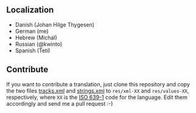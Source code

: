 Localization
------------

  * Danish (Johan Hilge Thygesen)
  * German (me)
  * Hebrew (Michal)
  * Russian (@kwinto)
  * Spanish (Teti)

Contribute
----------

If you want to contribute a translation, just clone this repository and copy the two files [tracks.xml](res/xml/tracks.xml) and [strings.xml](res/values/strings.xml) to `res/xml-XX` and `res/values-XX`, respectively, where `XX` is the [ISO 639-1](http://en.wikipedia.org/wiki/ISO_639-1) code for the language. Edit them accordingly and send me a pull request :-)

